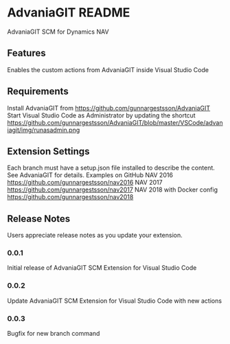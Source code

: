 # AdvaniaGIT README

AdvaniaGIT SCM for Dynamics NAV

## Features

Enables the custom actions from AdvaniaGIT inside Visual Studio Code

## Requirements

Install AdvaniaGIT from <https://github.com/gunnargestsson/AdvaniaGIT>
Start Visual Studio Code as Administrator by updating the shortcut <https://github.com/gunnargestsson/AdvaniaGIT/blob/master/VSCode/advaniagit/img/runasadmin.png>

## Extension Settings

Each branch must have a setup.json file installed to describe the content.  See AdvaniaGIT for details.
Examples on GitHub
NAV 2016 <https://github.com/gunnargestsson/nav2016>
NAV 2017 <https://github.com/gunnargestsson/nav2017>
NAV 2018 with Docker config <https://github.com/gunnargestsson/nav2018>

## Release Notes

Users appreciate release notes as you update your extension.

### 0.0.1

Initial release of AdvaniaGIT SCM Extension for Visual Studio Code

### 0.0.2

Update AdvaniaGIT SCM Extension for Visual Studio Code with new actions

### 0.0.3

Bugfix for new branch command


